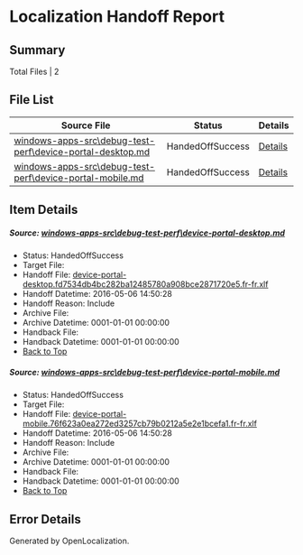 # <a name='report-top'></a> Localization Handoff Report

## Summary
 Total Files | 2

## File List
 Source File | Status | Details 
 ----------- | ------ | ------- 
 [windows-apps-src\debug-test-perf\device-portal-desktop.md](https://github.com/Microsoft/windows-apps/blob/9321e975c455ff61f7977e9972aee7c5d92a7add/windows-apps-src/debug-test-perf/device-portal-desktop.md) | HandedOffSuccess | [Details](#9021ca85f188d8f41fd297a873915709c9b2708c1912)
 [windows-apps-src\debug-test-perf\device-portal-mobile.md](https://github.com/Microsoft/windows-apps/blob/df6d42d6a91b8721e905fe9bc3a339dc33408459/windows-apps-src/debug-test-perf/device-portal-mobile.md) | HandedOffSuccess | [Details](#eeeb8f98d97468544cc30e3d9884cce15cb913a91914)

## Item Details
##### <a name='9021ca85f188d8f41fd297a873915709c9b2708c1912'></a> Source: [windows-apps-src\debug-test-perf\device-portal-desktop.md](https://github.com/Microsoft/windows-apps/blob/9321e975c455ff61f7977e9972aee7c5d92a7add/windows-apps-src/debug-test-perf/device-portal-desktop.md)
* Status: HandedOffSuccess
* Target File: 
* Handoff File: [device-portal-desktop.fd7534db4bc282ba12485780a908bce2871720e5.fr-fr.xlf](https://github.com/Microsoft/WDG.handoff/blob/e925fdd80885d8bffcd3a7c1a832eb5a2a2bb656/ol-handoff/Microsoft/windows-apps.fr-fr/master/device-portal-desktop.fd7534db4bc282ba12485780a908bce2871720e5.fr-fr.xlf)
* Handoff Datetime: 2016-05-06 14:50:28
* Handoff Reason: Include
* Archive File: 
* Archive Datetime: 0001-01-01 00:00:00
* Handback File: 
* Handback Datetime: 0001-01-01 00:00:00
* [Back to Top](#report-top)

##### <a name='eeeb8f98d97468544cc30e3d9884cce15cb913a91914'></a> Source: [windows-apps-src\debug-test-perf\device-portal-mobile.md](https://github.com/Microsoft/windows-apps/blob/df6d42d6a91b8721e905fe9bc3a339dc33408459/windows-apps-src/debug-test-perf/device-portal-mobile.md)
* Status: HandedOffSuccess
* Target File: 
* Handoff File: [device-portal-mobile.76f623a0ea272ed3257cb79b0212a5e2e1bcefa1.fr-fr.xlf](https://github.com/Microsoft/WDG.handoff/blob/e925fdd80885d8bffcd3a7c1a832eb5a2a2bb656/ol-handoff/Microsoft/windows-apps.fr-fr/master/device-portal-mobile.76f623a0ea272ed3257cb79b0212a5e2e1bcefa1.fr-fr.xlf)
* Handoff Datetime: 2016-05-06 14:50:28
* Handoff Reason: Include
* Archive File: 
* Archive Datetime: 0001-01-01 00:00:00
* Handback File: 
* Handback Datetime: 0001-01-01 00:00:00
* [Back to Top](#report-top)


## Error Details

Generated by OpenLocalization.
